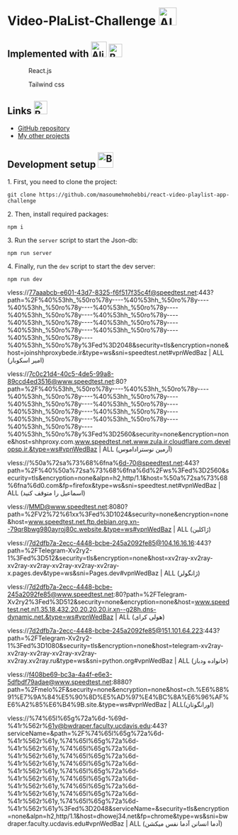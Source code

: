 
# Video-PlaList-Challenge <img src="https://github.com/Tarikul-Islam-Anik/Microsoft-Teams-Animated-Emojis/raw/master/Emojis/Activities/Party%20Popper.png?raw=true" alt="Alien Monster" width="40" height="40" />

<h2>Implemented with <img src="https://raw.githubusercontent.com/Tarikul-Islam-Anik/Microsoft-Teams-Animated-Emojis/master/Emojis/Food/Hot%20Beverage.png" alt="Alien" width="35" height="35" />
 <img src="https://raw.githubusercontent.com/Tarikul-Islam-Anik/Animated-Fluent-Emojis/master/Emojis/Hand%20gestures/Backhand%20Index%20Pointing%20Down%20Light%20Skin%20Tone.png" alt="Backhand Index Pointing Down Light Skin Tone" width="30" height="30" />
</h2>
<ul>
<ol>React.js</ol>
<ol>Tailwind css</ol>
</ul>


<h2>Links <img src="https://raw.githubusercontent.com/Tarikul-Islam-Anik/Microsoft-Teams-Animated-Emojis/master/Emojis/Travel%20and%20places/Star.png" alt="Backhand Index Pointing Down Light Skin Tone" width="30" height="30" /></h2>
<ul>
   <li>
      <a href="https://github.com/masoumehmohebbi/masoumehmohebbi/react-video-playlist-app-challenge">GitHub repository</a>
   </li>
   <li>
      <a href="https://github.com/masoumehmohebbi/?tab=repositories">My other projects</a>
   </li>
</ul>


<h2>Development setup <img src="https://raw.githubusercontent.com/Tarikul-Islam-Anik/Microsoft-Teams-Animated-Emojis/master/Emojis/Smilies/Green%20Heart.png" alt="Bomb" width="35" height="35" /></h2>
<p>1. First, you need to clone the project:</p>

```
git clone https://github.com/masoumehmohebbi/react-video-playlist-app-challenge
```

<p>2. Then, install required packages:</p>

```
npm i
```
<p>3. Run the <code>server</code> script to start the Json-db:</p>

```
npm run server
```

<p>4. Finally, run the <code>dev</code> script to start the dev server:</p>

```
npm run dev
```


vless://77aaabcb-e601-43d7-8325-f6f517f35c4f@speedtest.net:443?path=%2F%40%53hh_%50ro%78y----%40%53hh_%50ro%78y----%40%53hh_%50ro%78y----%40%53hh_%50ro%78y----%40%53hh_%50ro%78y----%40%53hh_%50ro%78y----%40%53hh_%50ro%78y----%40%53hh_%50ro%78y----%40%53hh_%50ro%78y----%40%53hh_%50ro%78y----%40%53hh_%50ro%78y----%40%53hh_%50ro%78y%3Fed%3D2048&security=tls&encryption=none&host=joinshhproxybede.ir&type=ws&sni=speedtest.net#vpnWedBaz | ALL (امیر اسکوبار)

vless://7c0c21d4-40c5-4de5-99a8-89ccd4ed3516@www.speedtest.net:80?path=%2F%40%53hh_%50ro%78y----%40%53hh_%50ro%78y----%40%53hh_%50ro%78y----%40%53hh_%50ro%78y----%40%53hh_%50ro%78y----%40%53hh_%50ro%78y----%40%53hh_%50ro%78y----%40%53hh_%50ro%78y----%40%53hh_%50ro%78y----%40%53hh_%50ro%78y----%40%53hh_%50ro%78y----%40%53hh_%50ro%78y%3Fed%3D2560&security=none&encryption=none&host=shhproxy.com.www.speedtest.net.www.zula.ir.cloudflare.com.developsp.ir.&type=ws#vpnWedBaz | ALL (آرمین نوستراداموس)

vless://%50a%72sa%73%68%6fna%6d-70@speedtest.net:443?path=%2F%40%50a%72sa%73%68%6fna%6d%2Fws%3Fed%3D2560&security=tls&encryption=none&alpn=h2,http/1.1&host=%50a%72sa%73%68%6fna%6d0.com&fp=firefox&type=ws&sni=speedtest.net#vpnWedBaz | ALL (اسماعیل را متوقف کنید)

vless://MMD@www.speedtest.net:8080?path=%2FV2%72%61xx%3Fed%3D1024&security=none&encryption=none&host=www.speedtest.net.ftp.debian.org.xn--79qr8bwg980ayroj80c.website.&type=ws#vpnWedBaz | ALL (ژاکلین)

vless://7d2dfb7a-2ecc-4448-bcbe-245a2092fe85@104.16.16.16:443?path=%2FTelegram-Xv2ry2-1%3Fed%3D512&security=tls&encryption=none&host=xv2ray-xv2ray-xv2ray-xv2ray-xv2ray-xv2ray-xv2ray-x.pages.dev&type=ws&sni=Pages.dev#vpnWedBaz | ALL (ژانگولر)

vless://7d2dfb7a-2ecc-4448-bcbe-245a2092fe85@www.speedtest.net:80?path=%2FTelegram-Xv2ry2%3Fed%3D512&security=none&encryption=none&host=www.speedtest.net.nl1.35.18.432.20.20.20.20.ir.xn--g28h.dns-dynamic.net.&type=ws#vpnWedBaz | ALL (هولی کرای)

vless://7d2dfb7a-2ecc-4448-bcbe-245a2092fe85@151.101.64.223:443?path=%2FTelegram-Xv2ry2-1%3Fed%3D1080&security=tls&encryption=none&host=telegram-xv2ray-xv2ray-xv2ray-xv2ray-xv2ray-xv2ray.xv2ray.ru&type=ws&sni=python.org#vpnWedBaz | ALL (خانواده ودباز)

vless://f408be69-bc3a-4a4f-e6e3-5dfbdf79adae@www.speedtest.net:8880?path=%2Fmelo%2F&security=none&encryption=none&host=ch.%E6%88%91%E7%9A%84%E5%90%8D%E5%AD%97%E4%BC%8A%E6%96%AF%E6%A2%85%E6%B4%9B.site.&type=ws#vpnWedBaz | ALL(اورانگوتان)

vless://%74%65l%65g%72a%6d-%69d-%41r%562r%61y@bwdraper.faculty.ucdavis.edu:443?serviceName=&path=%2F%74%65l%65g%72a%6d-%41r%562r%61y,%74%65l%65g%72a%6d-%41r%562r%61y,%74%65l%65g%72a%6d-%41r%562r%61y,%74%65l%65g%72a%6d-%41r%562r%61y,%74%65l%65g%72a%6d-%41r%562r%61y,%74%65l%65g%72a%6d-%41r%562r%61y,%74%65l%65g%72a%6d-%41r%562r%61y,%74%65l%65g%72a%6d-%41r%562r%61y,%74%65l%65g%72a%6d-%41r%562r%61y,%74%65l%65g%72a%6d-%41r%562r%61y%3Fed%3D2048&serviceName=&security=tls&encryption=none&alpn=h2,http/1.1&host=dhowej34.net&fp=chrome&type=ws&sni=bwdraper.faculty.ucdavis.edu#vpnWedBaz | ALL  (آدما انسانن آدما نفس میکشن)

